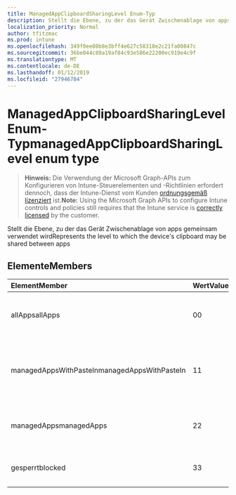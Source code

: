 ```yaml
---
title: ManagedAppClipboardSharingLevel Enum-Typ
description: Stellt die Ebene, zu der das Gerät Zwischenablage von apps gemeinsam verwendet wird
localization_priority: Normal
author: tfitzmac
ms.prod: intune
ms.openlocfilehash: 349f0ee08b8e3bff4e627c58318e2c21fa00847c
ms.sourcegitcommit: 36be044c89a19af84c93e586e22200ec919e4c9f
ms.translationtype: MT
ms.contentlocale: de-DE
ms.lasthandoff: 01/12/2019
ms.locfileid: "27946784"
---
```

# <a name="managedappclipboardsharinglevel-enum-type"></a><span data-ttu-id="8784a-103">ManagedAppClipboardSharingLevel Enum-Typ</span><span class="sxs-lookup"><span data-stu-id="8784a-103">managedAppClipboardSharingLevel enum type</span></span>

> <span data-ttu-id="8784a-104">**Hinweis:** Die Verwendung der Microsoft Graph-APIs zum Konfigurieren von Intune-Steuerelementen und -Richtlinien erfordert dennoch, dass der Intune-Dienst vom Kunden [ordnungsgemäß lizenziert](https://go.microsoft.com/fwlink/?linkid=839381) ist.</span><span class="sxs-lookup"><span data-stu-id="8784a-104">**Note:** Using the Microsoft Graph APIs to configure Intune controls and policies still requires that the Intune service is [correctly licensed](https://go.microsoft.com/fwlink/?linkid=839381) by the customer.</span></span>

<span data-ttu-id="8784a-105">Stellt die Ebene, zu der das Gerät Zwischenablage von apps gemeinsam verwendet wird</span><span class="sxs-lookup"><span data-stu-id="8784a-105">Represents the level to which the device's clipboard may be shared between apps</span></span>
## <a name="members"></a><span data-ttu-id="8784a-106">Elemente</span><span class="sxs-lookup"><span data-stu-id="8784a-106">Members</span></span>
|<span data-ttu-id="8784a-107">Element</span><span class="sxs-lookup"><span data-stu-id="8784a-107">Member</span></span>|<span data-ttu-id="8784a-108">Wert</span><span class="sxs-lookup"><span data-stu-id="8784a-108">Value</span></span>|<span data-ttu-id="8784a-109">Beschreibung</span><span class="sxs-lookup"><span data-stu-id="8784a-109">Description</span></span>|
|:---|:---|:---|
|<span data-ttu-id="8784a-110">allApps</span><span class="sxs-lookup"><span data-stu-id="8784a-110">allApps</span></span>|<span data-ttu-id="8784a-111">0</span><span class="sxs-lookup"><span data-stu-id="8784a-111">0</span></span>|<span data-ttu-id="8784a-112">Freigabe zwischen alle apps, verwaltete oder nicht zulässig</span><span class="sxs-lookup"><span data-stu-id="8784a-112">Sharing is allowed between all apps, managed or not</span></span>|
|<span data-ttu-id="8784a-113">managedAppsWithPasteIn</span><span class="sxs-lookup"><span data-stu-id="8784a-113">managedAppsWithPasteIn</span></span>|<span data-ttu-id="8784a-114">1</span><span class="sxs-lookup"><span data-stu-id="8784a-114">1</span></span>|<span data-ttu-id="8784a-115">Freigabe ist zulässig zwischen alle verwalteten apps mit Einfügen in aktiviert</span><span class="sxs-lookup"><span data-stu-id="8784a-115">Sharing is allowed between all managed apps with paste in enabled</span></span>|
|<span data-ttu-id="8784a-116">managedApps</span><span class="sxs-lookup"><span data-stu-id="8784a-116">managedApps</span></span>|<span data-ttu-id="8784a-117">2</span><span class="sxs-lookup"><span data-stu-id="8784a-117">2</span></span>|<span data-ttu-id="8784a-118">Freigabe ist zwischen alle verwalteten apps zulässig.</span><span class="sxs-lookup"><span data-stu-id="8784a-118">Sharing is allowed between all managed apps</span></span>|
|<span data-ttu-id="8784a-119">gesperrt</span><span class="sxs-lookup"><span data-stu-id="8784a-119">blocked</span></span>|<span data-ttu-id="8784a-120">3</span><span class="sxs-lookup"><span data-stu-id="8784a-120">3</span></span>|<span data-ttu-id="8784a-121">Freigabe von zwischen apps ist deaktiviert.</span><span class="sxs-lookup"><span data-stu-id="8784a-121">Sharing between apps is disabled</span></span>|



